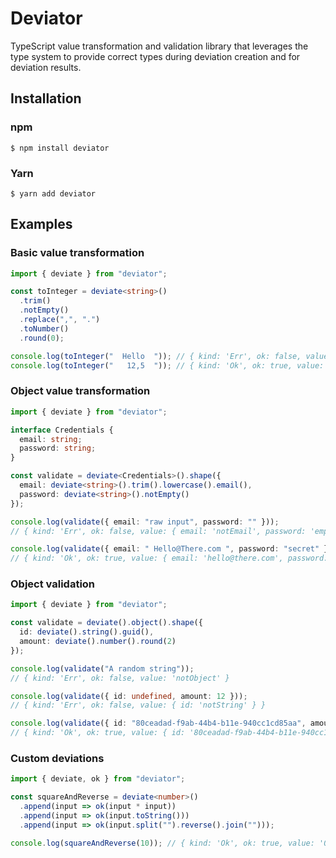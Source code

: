 # Deviator

TypeScript value transformation and validation library that leverages the type system to provide correct types during deviation creation and for deviation results.

## Installation

### npm

```
$ npm install deviator
```

### Yarn

```
$ yarn add deviator
```

## Examples

### Basic value transformation

```typescript
import { deviate } from "deviator";

const toInteger = deviate<string>()
  .trim()
  .notEmpty()
  .replace(",", ".")
  .toNumber()
  .round(0);

console.log(toInteger("  Hello  ")); // { kind: 'Err', ok: false, value: 'NaN' }
console.log(toInteger("   12,5  ")); // { kind: 'Ok', ok: true, value: 13 }
```

### Object value transformation

```typescript
import { deviate } from "deviator";

interface Credentials {
  email: string;
  password: string;
}

const validate = deviate<Credentials>().shape({
  email: deviate<string>().trim().lowercase().email(),
  password: deviate<string>().notEmpty()
});

console.log(validate({ email: "raw input", password: "" }));
// { kind: 'Err', ok: false, value: { email: 'notEmail', password: 'empty' } }

console.log(validate({ email: " Hello@There.com ", password: "secret" }));
// { kind: 'Ok', ok: true, value: { email: 'hello@there.com', password: 'secret' } }
```

### Object validation

```typescript
import { deviate } from "deviator";

const validate = deviate().object().shape({
  id: deviate().string().guid(),
  amount: deviate().number().round(2)
});

console.log(validate("A random string"));
// { kind: 'Err', ok: false, value: 'notObject' }

console.log(validate({ id: undefined, amount: 12 }));
// { kind: 'Err', ok: false, value: { id: 'notString' } }

console.log(validate({ id: "80ceadad-f9ab-44b4-b11e-940cc1cd85aa", amount: 20 }));
// { kind: 'Ok', ok: true, value: { id: '80ceadad-f9ab-44b4-b11e-940cc1cd85aa', amount: 20 } }
```

### Custom deviations

```typescript
import { deviate, ok } from "deviator";

const squareAndReverse = deviate<number>()
  .append(input => ok(input * input))
  .append(input => ok(input.toString()))
  .append(input => ok(input.split("").reverse().join("")));

console.log(squareAndReverse(10)); // { kind: 'Ok', ok: true, value: '001' }
```
